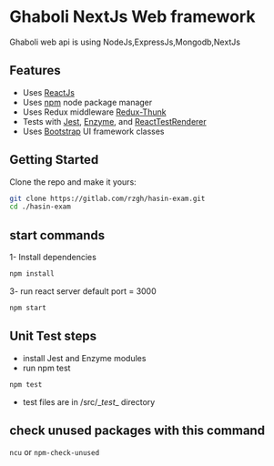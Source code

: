 # Ghaboli NextJs Web framework
Ghaboli web api is using NodeJs,ExpressJs,Mongodb,NextJs

## Features

 - Uses [ReactJs](https://reactjs.org/) 
 - Uses [npm](https://npm.com) node package manager
 - Uses Redux middleware [Redux-Thunk](https://www.npmjs.com/package/redux-thunk)
 - Tests with [Jest](https://jestjs.io/), [Enzyme](https://www.npmjs.com/package/enzyme), and [ReactTestRenderer](https://reactjs.org/docs/test-renderer.html)
 - Uses [Bootstrap](https://getbootstrap.com/) UI framework classes
 
## Getting Started
Clone the repo and make it yours:

```bash
git clone https://gitlab.com/rzgh/hasin-exam.git
cd ./hasin-exam
```

## start commands

1- Install dependencies

```bash
npm install
```
3- run react server default port = 3000
```bash
npm start
```

## Unit Test steps
- install Jest and Enzyme modules
- run npm test
```bash
npm test
```
- test files are in /src/\__test__ directory
 
## check unused packages with this command
```ncu```
or
```npm-check-unused```
